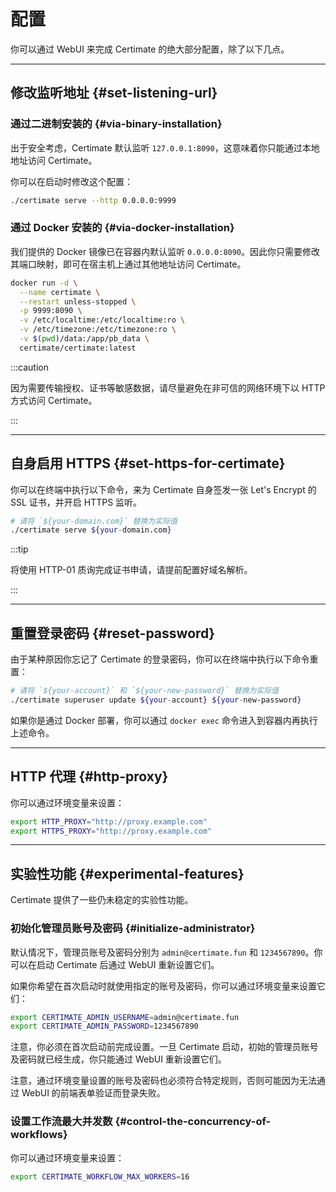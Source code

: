 ﻿# 配置

你可以通过 WebUI 来完成 Certimate 的绝大部分配置，除了以下几点。

---

## 修改监听地址 {#set-listening-url}

### 通过二进制安装的 {#via-binary-installation}

出于安全考虑，Certimate 默认监听 `127.0.0.1:8090`，这意味着你只能通过本地地址访问 Certimate。

你可以在启动时修改这个配置：

```bash
./certimate serve --http 0.0.0.0:9999
```

### 通过 Docker 安装的 {#via-docker-installation}

我们提供的 Docker 镜像已在容器内默认监听 `0.0.0.0:8090`。因此你只需要修改其端口映射，即可在宿主机上通过其他地址访问 Certimate。

```bash
docker run -d \
  --name certimate \
  --restart unless-stopped \
  -p 9999:8090 \
  -v /etc/localtime:/etc/localtime:ro \
  -v /etc/timezone:/etc/timezone:ro \
  -v $(pwd)/data:/app/pb_data \
  certimate/certimate:latest
```

:::caution

因为需要传输授权、证书等敏感数据，请尽量避免在非可信的网络环境下以 HTTP 方式访问 Certimate。

:::

---

## 自身启用 HTTPS {#set-https-for-certimate}

你可以在终端中执行以下命令，来为 Certimate 自身签发一张 Let's Encrypt 的 SSL 证书，并开启 HTTPS 监听。

```bash
# 请将 `${your-domain.com}` 替换为实际值
./certimate serve ${your-domain.com}
```

:::tip

将使用 HTTP-01 质询完成证书申请，请提前配置好域名解析。

:::

---

## 重置登录密码 {#reset-password}

由于某种原因你忘记了 Certimate 的登录密码，你可以在终端中执行以下命令重置：

```bash
# 请将 `${your-account}` 和 `${your-new-password}` 替换为实际值
./certimate superuser update ${your-account} ${your-new-password}
```

如果你是通过 Docker 部署，你可以通过 `docker exec` 命令进入到容器内再执行上述命令。

---

## HTTP 代理 {#http-proxy}

你可以通过环境变量来设置：

```bash
export HTTP_PROXY="http://proxy.example.com"
export HTTPS_PROXY="http://proxy.example.com"
```

---

## 实验性功能 {#experimental-features}

Certimate 提供了一些仍未稳定的实验性功能。

### 初始化管理员账号及密码 {#initialize-administrator}

默认情况下，管理员账号及密码分别为 `admin@certimate.fun` 和 `1234567890`。你可以在启动 Certimate 后通过 WebUI 重新设置它们。

如果你希望在首次启动时就使用指定的账号及密码，你可以通过环境变量来设置它们：

```bash
export CERTIMATE_ADMIN_USERNAME=admin@certimate.fun
export CERTIMATE_ADMIN_PASSWORD=1234567890
```

注意，你必须在首次启动前完成设置。一旦 Certimate 启动，初始的管理员账号及密码就已经生成，你只能通过 WebUI 重新设置它们。

注意，通过环境变量设置的账号及密码也必须符合特定规则，否则可能因为无法通过 WebUI 的前端表单验证而登录失败。

### 设置工作流最大并发数 {#control-the-concurrency-of-workflows}

你可以通过环境变量来设置：

```bash
export CERTIMATE_WORKFLOW_MAX_WORKERS=16
```
